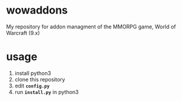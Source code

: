# wowaddons
My repository for addon managment of the MMORPG game, World of Warcraft (9.x)
# usage
1. install python3
2. clone this repository
3. edit **`config.py`** 
4. run **`install.py`** in python3
